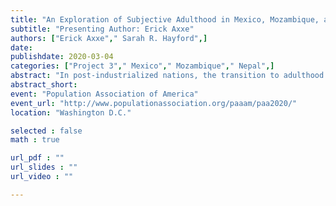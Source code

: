 ```yaml
---
title: "An Exploration of Subjective Adulthood in Mexico, Mozambique, and Nepal"
subtitle: "Presenting Author: Erick Axxe"
authors: ["Erick Axxe"," Sarah R. Hayford",]
date: 
publishdate: 2020-03-04
categories: ["Project 3"," Mexico"," Mozambique"," Nepal",]
abstract: "In post-industrialized nations, the transition to adulthood is evolving to reflect the needs of new economies, the role of education in human development, and the expected responsibilities of adolescents in households (Settersten, Furstenberg, and Rumbaut 2005). As globalization spreads, researchers predict these evolutions in the meanings of adolescence and adulthood will take place in less-developed countries as well. However, the relevance of the concept of “delayed adulthood” to low-income contexts is unclear. Few studies have examined subjective perceptions of adult identity in low-income settings, and the factors that contribute to that feeling are not well understood. In this paper, we compare young people’s subjective sense of adulthood in Mexico, Mozambique, and Nepal, drawing on household-based survey data from the Family Migration Context and Early Life Outcomes Project (FAMELO). We draw on the transition to adulthood literature, as well as contextual factors when building our models. Initial results from ordinal logistic regression models contrast with theory on the transition to adulthood. In Mexico, household wealth has a positive relationship with the frequency of feeling like an adult whereas no relationship exists in the other two contexts. School enrollment is related to feeling less frequently like an adult, but only in Mozambique. We also find contrasting results across field sites. The completed paper will refine these models and further discuss the theoretical implication of results. "
abstract_short: 
event: "Population Association of America"
event_url: "http://www.populationassociation.org/paaam/paa2020/"
location: "Washington D.C."

selected : false
math : true

url_pdf : ""
url_slides : ""
url_video : ""

---
```


